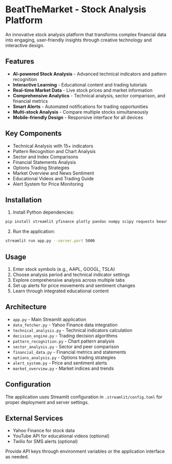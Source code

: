 # BeatTheMarket - Stock Analysis Platform

An innovative stock analysis platform that transforms complex financial data into engaging, user-friendly insights through creative technology and interactive design.

## Features

- **AI-powered Stock Analysis** - Advanced technical indicators and pattern recognition
- **Interactive Learning** - Educational content and trading tutorials
- **Real-time Market Data** - Live stock prices and market information
- **Comprehensive Analytics** - Technical analysis, sector comparison, and financial metrics
- **Smart Alerts** - Automated notifications for trading opportunities
- **Multi-stock Analysis** - Compare multiple stocks simultaneously
- **Mobile-friendly Design** - Responsive interface for all devices

## Key Components

- Technical Analysis with 15+ indicators
- Pattern Recognition and Chart Analysis
- Sector and Index Comparisons
- Financial Statements Analysis
- Options Trading Strategies
- Market Overview and News Sentiment
- Educational Videos and Trading Guide
- Alert System for Price Monitoring

## Installation

1. Install Python dependencies:
```bash
pip install streamlit yfinance plotly pandas numpy scipy requests beautifulsoup4 trafilatura twilio anthropic
```

2. Run the application:
```bash
streamlit run app.py --server.port 5000
```

## Usage

1. Enter stock symbols (e.g., AAPL, GOOGL, TSLA)
2. Choose analysis period and technical indicator settings
3. Explore comprehensive analysis across multiple tabs
4. Set up alerts for price movements and sentiment changes
5. Learn through integrated educational content

## Architecture

- `app.py` - Main Streamlit application
- `data_fetcher.py` - Yahoo Finance data integration
- `technical_analysis.py` - Technical indicators calculation
- `decision_engine.py` - Trading decision algorithms
- `pattern_recognition.py` - Chart pattern analysis
- `sector_analysis.py` - Sector and peer comparison
- `financial_data.py` - Financial metrics and statements
- `options_analysis.py` - Options trading strategies
- `alert_system.py` - Price and sentiment alerts
- `market_overview.py` - Market indices and trends

## Configuration

The application uses Streamlit configuration in `.streamlit/config.toml` for proper deployment and server settings.

## External Services

- Yahoo Finance for stock data
- YouTube API for educational videos (optional)
- Twilio for SMS alerts (optional)

Provide API keys through environment variables or the application interface as needed.